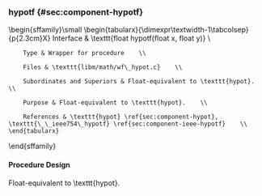 ### hypotf {#sec:component-hypotf}

\begin{sffamily}\small
	\begin{tabularx}{\dimexpr\textwidth-1\tabcolsep}{p{2.3cm}X}
		Interface       & \texttt{float hypotf(float x, float y)} \\ 
		
		Type & Wrapper for procedure    \\ 
		
		Files & \texttt{libm/math/wf\_hypot.c}    \\ 
		
		Subordinates and Superiors & Float-equivalent to \texttt{hypot}.    \\ 
		
		Purpose & Float-equivalent to \texttt{hypot}.    \\ 
		
		References & \texttt{hypot} \ref{sec:component-hypot}, \texttt{\_\_ieee754\_hypotf} \ref{sec:component-ieee-hypotf}    \\ 
	\end{tabularx}
\end{sffamily}

#### Procedure Design

Float-equivalent to \texttt{hypot}.